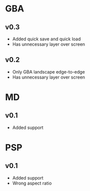 # GBA

## v0.3

- Added quick save and quick load
- Has unnecessary layer over screen

## v0.2

- Only GBA landscape edge-to-edge
- Has unnecessary layer over screen

# MD

## v0.1

- Added support

# PSP

## v0.1

- Added support
- Wrong aspect ratio
